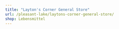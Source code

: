 ```yaml
---
title: "Layton's Corner General Store"
url: /pleasant-lake/laytons-corner-general-store/
shop: Lebensmittel
---
```

